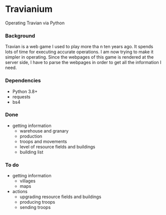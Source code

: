 # Travianium
Operating Travian via Python

### Background
Travian is a web game I used to play more tha n ten years ago. It spends lots of time for executing accurate operations. I am now trying to make it simpler in operating. Since the webpages of this game is rendered at the server side, I have to parse the webpages in order to get all the information I need.

### Dependencies
* Python 3.8+
* requests
* bs4

### Done
* getting information
  * warehouse and granary
  * production
  * troops and movements
  * level of resource fields and buildings
  * building list

### To do
* getting information
  * villages
  * maps
* actions
  * upgrading resource fields and buildings
  * producing troops
  * sending troops
